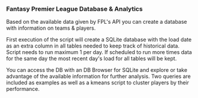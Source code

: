 ### Fantasy Premier League Database & Analytics

Based on the available data given by FPL's API you can create a database with information on teams & players. 

First execution of the script will create a SQLite database with the load date as an extra column in all tables needed to keep track of historical data. Script needs to run maximum 1 per day. If scheduled to run more times data for the same day the most recent day's load for all tables will be kept.

You can access the DB with an DB Browser for SQLite and explore or take advantage of the available information for further analysis. Two queries are included as examples as well as a kmeans script to cluster players by their performance.